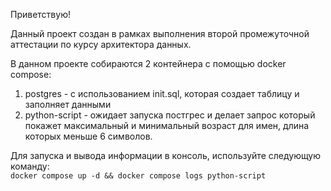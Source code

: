 Приветствую!

Данный проект создан в рамках выполнения второй промежуточной аттестации по курсу архитектора данных.

В данном проекте собираются 2 контейнера с помощью docker compose:
1) postgres - с использованием init.sql, которая создает таблицу и заполняет данными
2) python-script - ожидает запуска постгрес и делает запрос который покажет максимальный и минимальный возраст для имен, длина которых меньше 6 символов.

Для запуска и вывода информации в консоль, используйте следующую команду:  
`docker compose up -d && docker compose logs python-script`

